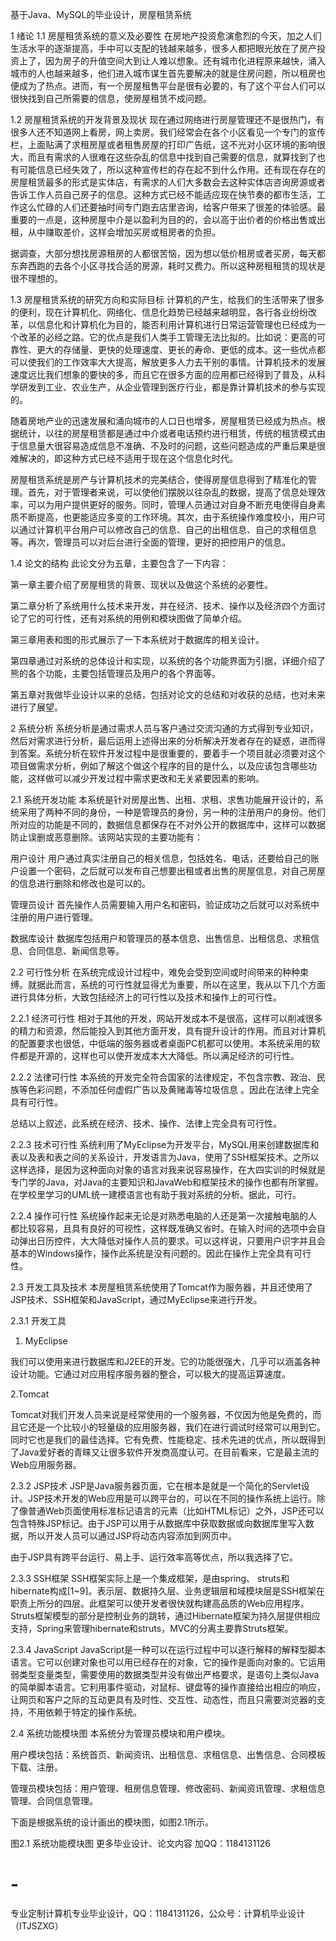 基于Java、MySQL的毕业设计，房屋租赁系统


1  绪论
1.1 房屋租赁系统的意义及必要性
在房地产投资愈演愈烈的今天，加之人们生活水平的逐渐提高，手中可以支配的钱越来越多，很多人都把眼光放在了房产投资上了，因为房子的升值空间大到让人难以想象。还有城市化进程原来越快，涌入城市的人也越来越多，他们进入城市谋生首先要解决的就是住房问题，所以租房也便成为了热点。进而，有一个房屋租售平台是很有必要的，有了这个平台人们可以很快找到自己所需要的信息，使房屋租赁不成问题。

1.2 房屋租赁系统的开发背景及现状
现在通过网络进行房屋管理还不是很热门，有很多人还不知道网上看房，网上卖房。我们经常会在各个小区看见一个专门的宣传栏，上面贴满了求租房屋或者租售房屋的打印广告纸，这不光对小区环境的影响很大，而且有需求的人很难在这些杂乱的信息中找到自己需要的信息，就算找到了也有可能信息已经失效了，所以这种宣传栏的存在起不到什么作用。还有现在存在的房屋租赁最多的形式是实体店，有需求的人们大多数会去这种实体店咨询房源或者告诉工作人员自己房子的信息。这种方式已经不能适应现在快节奏的都市生活，工作这么忙碌的人们还要抽时间专门跑去店里咨询，给客户带来了很差的体验感。最重要的一点是，这种房屋中介是以盈利为目的的，会以高于出价者的价格出售或出租，从中赚取差价，这样会增加买房或租房者的负担。

据调查，大部分想找房源租房的人都很苦恼，因为想以低价租房或者买房，每天都东奔西跑的去各个小区寻找合适的房源，耗时又费力。所以这种房租租赁的现状是很不理想的。

1.3 房屋租赁系统的研究方向和实际目标
计算机的产生，给我们的生活带来了很多的便利，现在计算机化、网络化、信息化趋势已经越来越明显，各行各业纷纷改革，以信息化和计算机化为目的，能否利用计算机进行日常运营管理也已经成为一个改革的必经之路。它的优点是我们人类手工管理无法比拟的。比如说：更高的可靠性、更大的存储量、更快的处理速度、更长的寿命、更低的成本。这一些优点都可以使我们的工作效率大大提高，解放更多人力去干别的事情。计算机技术的发展速度远比我们想象的要快的多，而且它在很多方面的应用都已经得到了普及，从科学研发到工业、农业生产，从企业管理到医疗行业，都是靠计算机技术的参与实现的。

随着房地产业的迅速发展和涌向城市的人口日也增多，房屋租赁已经成为热点。根据统计，以往的房屋租赁都是通过中介或者电话预约进行租赁，传统的租赁模式由于信息量大很容易造成信息不准确、不及时的问题，这些问题造成的严重后果是很难解决的，即这种方式已经不适用于现在这个信息化时代。

房屋租赁系统是房产与计算机技术的完美结合，使得房屋信息得到了精准化的管理。首先，对于管理者来说，可以使他们摆脱以往杂乱的数据，提高了信息处理效率，可以为用户提供更好的服务。同时，管理人员通过对自身不断充电使得自身素质不断提高，也更能适应多变的工作环境。其次，由于系统操作难度校小，用户可以通过计算机平台用户可以修改自己的信息、自己的出租信息、自己的求租信息等。再次，管理员可以对后台进行全面的管理，更好的把控用户的信息。

1.4 论文的结构
此论文分为五章，主要包含了一下内容：

第一章主要介绍了房屋租赁的背景、现状以及做这个系统的必要性。

第二章分析了系统用什么技术来开发，并在经济、技术、操作以及经济四个方面讨论了它的可行性，还有对系统的用例和模块图做了简单介绍。

第三章用表和图的形式展示了一下本系统对于数据库的相关设计。

第四章通过对系统的总体设计和实现，以系统的各个功能界面为引据，详细介绍了熊的各个功能，主要包括管理员及用户的各个界面等。

第五章对我做毕业设计以来的总结，包括对论文的总结和对收获的总结，也对未来进行了展望。

 

 

2  系统分析
系统分析是通过需求人员与客户通过交流沟通的方式得到专业知识，然后对需求进行分析，最后运用上述得出来的分析解决开发者存在的疑惑，进而得到答案。系统分析在软件开发过程中是很重要的，要着手一个项目就必须要对这个项目做需求分析，例如了解这个做这个程序的目的是什么，以及应该包含哪些功能，这样做可以减少开发过程中需求更改和无关紧要因素的影响。

2.1 系统开发功能
本系统是针对房屋出售、出租、求租、求售功能展开设计的，系统采用了两种不同的身份，一种是管理员的身份，另一种的注册用户的身份。他们所对应的功能是不同的，数据信息都保存在不对外公开的数据库中，这样可以数据防止误删或恶意删除。该网站实现的主要功能有：

用户设计
用户通过真实注册自己的相关信息，包括姓名、电话，还要给自己的账户设置一个密码，之后就可以发布自己想要出租或者出售的房屋信息，对自己房屋的信息进行删除和修改也是可以的。

管理员设计
  首先操作人员需要输入用户名和密码，验证成功之后就可以对系统中注册的用户进行管理。

数据库设计
数据库包括用户和管理员的基本信息、出售信息、出租信息、求租信息、合同信息、新闻信息等。

2.2 可行性分析
在系统完成设计过程中，难免会受到空间或时间带来的种种束缚。就据此而言，系统的可行性就显得尤为重要，所以在这里，我从以下几个方面进行具体分析，大致包括经济上的可行性以及技术和操作上的可行性。

2.2.1 经济可行性
相对于其他的开发，网站开发成本不是很高，这样可以削减很多的精力和资源，然后能投入到其他方面开发，具有提升设计的作用。而且对计算机的配置要求也很低，中低端的服务器或者桌面PC机都可以使用。本系统采用的软件都是开源的，这样也可以使开发成本大大降低。所以满足经济的可行性。

2.2.2 法律可行性
本系统的开发完全符合国家的法律规定，不包含宗教、政治、民族等色彩问题，不添加任何虚假广告以及黄赌毒等垃圾信息 。因此在法律上完全具有可行性。

总结以上叙述，此系统在经济、技术、操作、法律上完全具有可行性。

2.2.3 技术可行性
系统利用了MyEclipse为开发平台，MySQL用来创建数据库和表以及表和表之间的关系设计，开发语言为Java，使用了SSH框架技术。之所以这样选择，是因为这种面向对象的语言对我来说容易操作，在大四实训的时候就是专门学的Java，对Java的主要知识和JavaWeb和框架技术的操作也都有所掌握。在学校里学习的UML统一建模语言也有助于我对系统的分析。据此，可行。

2.2.4 操作可行性
系统操作起来无论是对熟悉电脑的人还是第一次接触电脑的人都比较容易，且具有良好的可视性，这样既准确又省时。在输入时间的选项中会自动弹出日历控件，大大降低对操作人员的要求。可以这样说，只要用户识字并且会基本的Windows操作，操作此系统是没有问题的。因此在操作上完全具有可行性。

2.3 开发工具及技术
本房屋租赁系统使用了Tomcat作为服务器，并且还使用了JSP技术、SSH框架和JavaScript，通过MyEclipse来进行开发。

2.3.1 开发工具
1. MyEclipse

我们可以使用来进行数据库和J2EE的开发。它的功能很强大，几乎可以涵盖各种设计功能。它通过对应用程序服务器的整合，可以极大的提高运算速度。

2.Tomcat

Tomcat对我们开发人员来说是经常使用的一个服务器，不仅因为他是免费的，而且它还是一个比较小的轻量级的应用服务器，我们在进行调试时经常可以用到它。同时它也是我们的最佳选择。它有免费、性能稳定、技术先进的优点，所以既得到了Java爱好者的青睐又让很多软件开发商高度认可。在目前看来，它是最主流的Web应用服务器。

2.3.2 JSP技术
JSP是Java服务器页面，它在根本是就是一个简化的Servlet设计。JSP技术开发的Web应用是可以跨平台的，可以在不同的操作系统上运行。除了像普通Web页面使用标准标记语言的元素（比如HTML标记）之外，JSP还可以包含特殊JSP标记。由于JSP可以用于从数据库中获取数据或向数据库里写入数据，所以开发人员可以通过JSP将动态内容添加到网页中。

由于JSP具有跨平台运行、易上手、运行效率高等优点，所以我选择了它。

2.3.3 SSH框架
SSH框架实际上是一个集成框架，是由spring、 struts和hibernate构成[1~9]。表示层、数据持久层、业务逻辑层和域模块层是SSH框架在职责上所分的四层。此框架可以使开发者很快就构建高品质的Web应用程序。Struts框架模型的部分是控制业务的跳转，通过Hibernate框架为持久层提供相应支持，Spring来管理hibernate和struts，MVC的分离主要靠Struts框架。

2.3.4 JavaScript
JavaScript是一种可以在运行过程中可以逐行解释的解释型脚本语言。它可以创建对象也可以用已经存在的对象，它的操作是面向对象的。它运用弱类型变量类型，需要使用的数据类型并没有做出严格要求，是语句上类似Java的简单脚本语言。它利用事件驱动，对鼠标、键盘等的操作直接给出相应的响应，让网页和客户之际的互动更具有及时性、交互性、动态性，而且只需要浏览器的支持，不用依赖于特定的操作系统。

2.4 系统功能模块图
本系统分为管理员模块和用户模块。

用户模块包括：系统首页、新闻资讯、出租信息、求租信息、出售信息、合同模板下载、注册。

管理员模块包括：用户管理、租房信息管理、修改密码、新闻资讯管理、求租信息管理、合同信息管理。

下面是根据系统的设计画出的模块图，如图2.1所示。



图2.1 系统功能模块图
更多毕业设计、论文内容 加QQ：1184131126
# -
专业定制计算机专业毕业设计，QQ：1184131126，公众号：计算机毕业设计（ITJSZXG）
